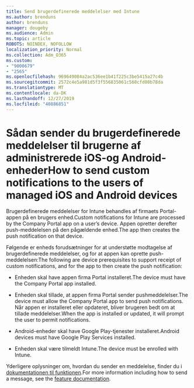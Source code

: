 ```yaml
---
title: Send brugerdefinerede meddelelser med Intune
ms.author: brenduns
author: brenduns
manager: dougeby
ms.audience: Admin
ms.topic: article
ROBOTS: NOINDEX, NOFOLLOW
localization_priority: Normal
ms.collection: Adm_O365
ms.custom:
- "9000679"
- "2565"
ms.openlocfilehash: 969649084a2ac536ee1b41f225c3be5415a27c4b
ms.sourcegitcommit: 2572c4e5a981d5f3f556835061c568cfd08b78da
ms.translationtype: MT
ms.contentlocale: da-DK
ms.lasthandoff: 12/27/2019
ms.locfileid: "40886851"
---
```

# <a name="how-to-send-custom-notifications-to-the-users-of-managed-ios-and-android-devices"></a><span data-ttu-id="62482-102">Sådan sender du brugerdefinerede meddelelser til brugerne af administrerede iOS-og Android-enheder</span><span class="sxs-lookup"><span data-stu-id="62482-102">How to send custom notifications to the users of managed iOS and Android devices</span></span>

<span data-ttu-id="62482-103">Brugerdefinerede meddelelser for Intune behandles af firmaets Portal-appen på en brugers enhed.</span><span class="sxs-lookup"><span data-stu-id="62482-103">Custom notifications for Intune are processed by the Company Portal app on a user’s device.</span></span> <span data-ttu-id="62482-104">Appen opretter derefter push-meddelelsen på den pågældende enhed.</span><span class="sxs-lookup"><span data-stu-id="62482-104">The app then creates the push notification on that device.</span></span>

<span data-ttu-id="62482-105">Følgende er enheds forudsætninger for at understøtte modtagelse af brugerdefinerede meddelelser, og for at appen kan oprette push-meddelelsen:</span><span class="sxs-lookup"><span data-stu-id="62482-105">The following are device prerequisites to support receipt of custom notifications, and for the app to then create the push notification:</span></span>

- <span data-ttu-id="62482-106">Enheden skal have appen firma Portal installeret.</span><span class="sxs-lookup"><span data-stu-id="62482-106">The device must have the Company Portal app installed.</span></span>  

- <span data-ttu-id="62482-107">Enheden skal tillade, at appen firma Portal sender pushmeddelelser.</span><span class="sxs-lookup"><span data-stu-id="62482-107">The device must allow the Company Portal app to send push notifications.</span></span> <span data-ttu-id="62482-108">Når appen er installeret eller opdateret, bliver brugeren bedt om at tillade meddelelser.</span><span class="sxs-lookup"><span data-stu-id="62482-108">When the app is installed or updated, it will prompt the user to permit notifications.</span></span>

- <span data-ttu-id="62482-109">Android-enheder skal have Google Play-tjenester installeret.</span><span class="sxs-lookup"><span data-stu-id="62482-109">Android devices must have Google Play Services installed.</span></span>

- <span data-ttu-id="62482-110">Enheden skal være tilmeldt Intune.</span><span class="sxs-lookup"><span data-stu-id="62482-110">The device must be enrolled with Intune.</span></span>

<span data-ttu-id="62482-111">Yderligere oplysninger om, hvordan du sender en meddelelse, finder du i [dokumentationen til funktionen](https://docs.microsoft.com/intune/custom-notifications).</span><span class="sxs-lookup"><span data-stu-id="62482-111">For more information including how to send a message, see the [feature documentation](https://docs.microsoft.com/intune/custom-notifications).</span></span>
